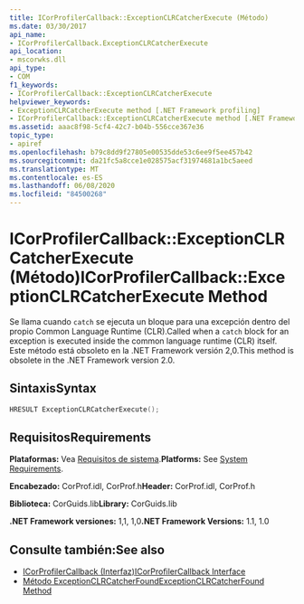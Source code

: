 ```yaml
---
title: ICorProfilerCallback::ExceptionCLRCatcherExecute (Método)
ms.date: 03/30/2017
api_name:
- ICorProfilerCallback.ExceptionCLRCatcherExecute
api_location:
- mscorwks.dll
api_type:
- COM
f1_keywords:
- ICorProfilerCallback::ExceptionCLRCatcherExecute
helpviewer_keywords:
- ExceptionCLRCatcherExecute method [.NET Framework profiling]
- ICorProfilerCallback::ExceptionCLRCatcherExecute method [.NET Framework profiling]
ms.assetid: aaac8f98-5cf4-42c7-b04b-556cce367e36
topic_type:
- apiref
ms.openlocfilehash: b79c8dd9f27805e00535dde53c6ee9f5ee457b42
ms.sourcegitcommit: da21fc5a8cce1e028575acf31974681a1bc5aeed
ms.translationtype: MT
ms.contentlocale: es-ES
ms.lasthandoff: 06/08/2020
ms.locfileid: "84500268"
---
```

# <a name="icorprofilercallbackexceptionclrcatcherexecute-method"></a><span data-ttu-id="72eda-102">ICorProfilerCallback::ExceptionCLRCatcherExecute (Método)</span><span class="sxs-lookup"><span data-stu-id="72eda-102">ICorProfilerCallback::ExceptionCLRCatcherExecute Method</span></span>
<span data-ttu-id="72eda-103">Se llama cuando `catch` se ejecuta un bloque para una excepción dentro del propio Common Language Runtime (CLR).</span><span class="sxs-lookup"><span data-stu-id="72eda-103">Called when a `catch` block for an exception is executed inside the common language runtime (CLR) itself.</span></span> <span data-ttu-id="72eda-104">Este método está obsoleto en la .NET Framework versión 2,0.</span><span class="sxs-lookup"><span data-stu-id="72eda-104">This method is obsolete in the .NET Framework version 2.0.</span></span>  
  
## <a name="syntax"></a><span data-ttu-id="72eda-105">Sintaxis</span><span class="sxs-lookup"><span data-stu-id="72eda-105">Syntax</span></span>  
  
```cpp  
HRESULT ExceptionCLRCatcherExecute();  
```  
  
## <a name="requirements"></a><span data-ttu-id="72eda-106">Requisitos</span><span class="sxs-lookup"><span data-stu-id="72eda-106">Requirements</span></span>  
 <span data-ttu-id="72eda-107">**Plataformas:** Vea [Requisitos de sistema](../../get-started/system-requirements.md).</span><span class="sxs-lookup"><span data-stu-id="72eda-107">**Platforms:** See [System Requirements](../../get-started/system-requirements.md).</span></span>  
  
 <span data-ttu-id="72eda-108">**Encabezado:** CorProf.idl, CorProf.h</span><span class="sxs-lookup"><span data-stu-id="72eda-108">**Header:** CorProf.idl, CorProf.h</span></span>  
  
 <span data-ttu-id="72eda-109">**Biblioteca:** CorGuids.lib</span><span class="sxs-lookup"><span data-stu-id="72eda-109">**Library:** CorGuids.lib</span></span>  
  
 <span data-ttu-id="72eda-110">**.NET Framework versiones:** 1,1, 1,0</span><span class="sxs-lookup"><span data-stu-id="72eda-110">**.NET Framework Versions:** 1.1, 1.0</span></span>  
  
## <a name="see-also"></a><span data-ttu-id="72eda-111">Consulte también:</span><span class="sxs-lookup"><span data-stu-id="72eda-111">See also</span></span>

- [<span data-ttu-id="72eda-112">ICorProfilerCallback (Interfaz)</span><span class="sxs-lookup"><span data-stu-id="72eda-112">ICorProfilerCallback Interface</span></span>](icorprofilercallback-interface.md)
- [<span data-ttu-id="72eda-113">Método ExceptionCLRCatcherFound</span><span class="sxs-lookup"><span data-stu-id="72eda-113">ExceptionCLRCatcherFound Method</span></span>](icorprofilercallback-exceptionclrcatcherfound-method.md)
